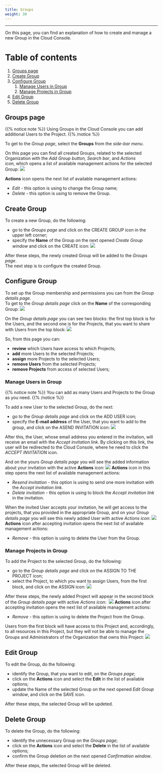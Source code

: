 ```yaml
---
title: Groups
weight: 30
---
```

___
On this page, you can find an explanation of how to create and manage a new Group in the Cloud Console.

# Table of contents
1. [Groups page](#groups-page)
2. [Create Group](#create-group)
3. [Configure Group](#configure-group) 
    1. [Manage Users in Group](#manage-users-in-group)
    2. [Manage Projects in Group](#manage-projects-in-group)
4. [Edit Group](#edit-group)
5. [Delete Group](#delete-group)

## Groups page

{{% notice note %}}
Using Groups in the Cloud Console you can add additional Users to the Project. 
{{% /notice %}}  

To get to the *Group page*, select the **Groups** from the *side-bar menu*.

On this page you can find all created Groups, related to the selected Organization with the *Add Group button, Search bar*, and *Actions icon*, which opens a list of available management actions for the selected Group:
![](../../assets/images/groups/1-gr.png?classes=border,shadow)  

**Actions** icon opens the next list of available management actions:
- *Edit* - this option is using to change the Group name;
- *Delete* - this option is using to remove the Group.

## Create Group
To create a new Group, do the following:
- go to the *Groups page* and click on the CREATE GROUP icon in the upper left corner;
- specify the **Name** of the Group on the next opened *Create Group window* and click on the CREATE icon:
![](../../assets/images/groups/2-gr.png?classes=border,shadow) 

After these steps, the newly created Group will be added to the *Groups page*.  
The next step is to configure the created Group.

## Configure Group
To set up the Group membership and permissions you can from the *Group details page.*  
To get to the *Group details page* click on the **Name** of the corresponding Group:
![](../../assets/images/groups/3-gr.png?classes=border,shadow) 

On the *Group details page* you can see two blocks: the first top block is for the Users, and the second one is for the Projects, that you want to share with Users from the top block:
![](../../assets/images/groups/4-gr.png?classes=border,shadow) 

So, from this page you can:
- **review** which Users have access to which Projects;
- **add** more Users to the selected Projects;
- **assign** more Projects to the selected Users;
- **remove Users** from the selected Projects;
- **remove Projects** from access of selected Users;

### Manage Users in Group

{{% notice note %}}
You can add as many Users and Projects to the Group as you need.
{{% /notice %}}

To add a new User to the selected Group, do the next:
- go to the *Group details page* and click on the ADD USER icon;
- specify the **E-mail address** of the User, that you want to add to the group, and click on the ASEND INVITATION icon:
![](../../assets/images/groups/5-gr.png?classes=border,shadow) 

After this, the User, whose email address you entered in the invitation, will receive an email with the *Accept invitation link*. By clicking on this link, the user will be redirected to the Cloud Console, where he need to click the *ACCEPT INVITATION* icon.      

And on the yours *Group details page* you will see the added information about your invitation with the active **Actions** icon:
![](../../assets/images/groups/6-gr.png?classes=border,shadow)
**Actions** icon in this step opens the next list of available management actions:  
- *Resend invitation* - this option is using to send one more invitation with the *Accept invitation link*.
- *Delete invitation* - this option is using to block the *Accept invitation link* in the invitation.

When the invited User accepts your invitation, he will get access to the projects, that you provided in the appropriate Group, and on your *Group details page* you will see this newly added User with active *Actions icon*:
![](../../assets/images/groups/7-gr.png?classes=border,shadow) 
**Actions** icon after accepting invitation opens the next list of available management actions:  
- *Remove* - this option is using to delete the User from the Group.

### Manage Projects in Group
To add the Project to the selected Group, do the following:
- go to the *Group details page* and click on the ASSIGN TO THE PROJECT icon;
- select the Project, to which you want to assign Users, from the first block, and click on the ASSIGN icon:
![](../../assets/images/groups/8-gr.png?classes=border,shadow)

After these steps, the newly added Project will appear in the second block of the *Group details page* with active *Actions icon*: 
![](../../assets/images/groups/9-gr.png?classes=border,shadow)
**Actions** icon after accepting invitation opens the next list of available management actions:  
- *Remove* - this option is using to delete the Project from the Group.

Users from the first block will have access to this Project and, accordingly, to all resources in this Project, but they will not be able to manage the Groups and Administrators of the Organization that owns this Project:
![](../../assets/images/groups/10-gr.png?classes=border,shadow)

## Edit Group
To edit the Group, do the following:
- identify the Group, that you want to edit, on the *Groups page*;
- click on the **Actions** icon and select the **Edit** in the list of available options;
- update the Name of the selected Group on the next opened *Edit Group window*,  and click on the SAVE icon.

After these steps, the selected Group will be updeted.

## Delete Group
To delete the Group, do the following:
- identify the unnecessary Group on the *Groups page*;
- click on the **Actions** icon and select the **Delete** in the list of available options;
- confirm the Group deletion on the next opened *Confirmation window*.

After these steps, the selected Group will be deleted.


